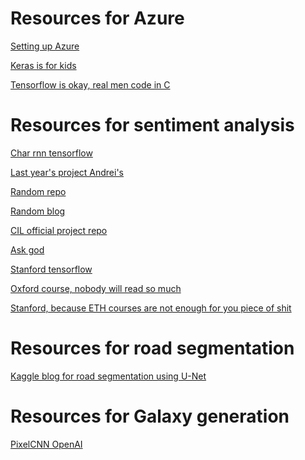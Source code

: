 Resources for Azure
======
[Setting up Azure](http://da.inf.ethz.ch/teaching/2017/CIL/material/Infrastructure_description.pdf)

[Keras is for kids](https://github.com/fchollet/keras-resources)

[Tensorflow is okay, real men code in C](https://github.com/tensorflow/models)

Resources for sentiment analysis
======
[Char rnn tensorflow](https://github.com/sherjilozair/char-rnn-tensorflow)

[Last year's project Andrei's](https://github.com/bernhard2202/twitter-sentiment-analysis)

[Random repo](https://github.com/amitvpatel06/Twitter-Deep-Learning)

[Random blog](http://k8si.github.io/2016/01/28/lstm-networks-for-sentiment-analysis-on-tweets.html)

[CIL official project repo](https://github.com/dalab/lecture_cil_public/tree/master/exercises/ex6)

[Ask god](http://lmgtfy.com/?q=twitter+sentiment+analysis)

[Stanford tensorflow](http://www.stanford.edu/class/cs20si/)

[Oxford course, nobody will read so much](https://github.com/oxford-cs-deepnlp-2017/lectures)

[Stanford, because ETH courses are not enough for you piece of shit](http://cs224d.stanford.edu/syllabus.html)

Resources for road segmentation
======
[Kaggle blog for road segmentation using U-Net](http://blog.kaggle.com/2017/04/26/dstl-satellite-imagery-competition-1st-place-winners-interview-kyle-lee/?utm_source=Mailing%20list&utm_campaign=f1be30eedd-Kaggle_Newsletter_05-04-2017&utm_medium=email&utm_term=0_f42f9df1e1-f1be30eedd-400419961)

Resources for Galaxy generation
======
[PixelCNN OpenAI](https://github.com/openai/pixel-cnn)
